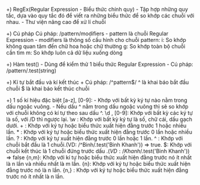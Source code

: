 +)  RegEx(Regular Expression - Biểu thức chính quy)
        - Tập hợp những quy tắc, dựa vào quy tắc đó để viết ra những biểu thức để so khớp các chuỗi với nhau.
        - Thư viện nâng cao để xử lí chuỗi

+)  Cú pháp
        Cú pháp:  /pattern/modifiers
        - pattern là chuỗi Regular Expression
        - modifiers là thông số cấu hình cho chuỗi pattern:
        i: So khớp không quan tâm đến chữ hoa hoặc chữ thường
        g: So khớp toàn bộ chuỗi cần tìm
        m: So khớp luôn cả dữ liệu xuống dòng

+) Hàm test() 
        - Dùng để kiểm thử 1 biểu thức Regular Expression
        - Cú pháp: /pattern/.test(string)
        
+) Kí tự bắt đầu và kí kết thúc
        + Cú pháp: /^pattern$/
        ^ là khai báo bắt đầu chuỗi
        $ là khai báo kết thúc chuỗi

+) 1 số kí hiệu đặc biệt
        [a-z], [0-9]: - Khớp với bất kỳ ký tự nào nằm trong dấu ngoặc vuông.
                            - Nếu dấu ^ nằm trong dấu ngoặc vuông thì sẽ so khớp với  chuỗi không có kí tự theo sau dấu ^.
        \d , [0-9]: Khớp với bất kỳ các ký tự là số, với /D thì ngược lại.
        \w : Khớp với bất kỳ ký tự là số, chữ cái, dấu gạch dưới.
        + : Khớp với ký tự hoặc biểu thức xuất hiện đằng trước 1 hoặc nhiều lần.
        * : Khớp với ký tự hoặc biểu thức xuất hiện đằng trước 0 lần hoặc nhiều lần.
        ? : Khớp với ký tự xuất hiện đằng trước 0 lần hoặc 1 lần.
        ^ : Khớp với chuỗi bắt đầu là 1 chuỗi.(VD: /^Binh/.test('Binh Khanh')) => true.
        $: Khớp với chuỗi kết thúc là 1 chuỗi đứng trước dấu $. (VD: /Khanh$/.test('Binh Khanh')) => false
        {n,m}: Khớp với kí tự hoặc biểu thức xuất hiện đằng trước nó ít nhất là n lần và nhiều nhất là m lần.
        {n}: Khớp với ký tự hoặc biểu thức xuất hiện đằng trước nó là n lần.
        {n,} : Khớp với ký tự hoặc biểu thức xuất hiện đằng trước nó ít nhất là n lần.
        